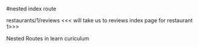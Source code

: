 #nested index route 

restaurants/1/reviews <<< will take us to reviews index page for restaurant 1>>>

Nested Routes in learn curiculum